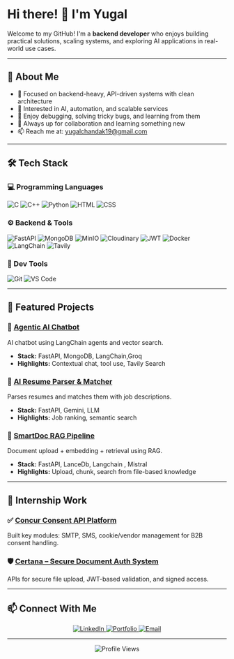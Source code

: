 # Hi there! 👋 I'm Yugal

Welcome to my GitHub! I'm a **backend developer** who enjoys building practical solutions, scaling systems, and exploring AI applications in real-world use cases.

---

## 🚀 About Me

- 🔧 Focused on backend-heavy, API-driven systems with clean architecture  
- 🤖 Interested in AI, automation, and scalable services  
- 🐛 Enjoy debugging, solving tricky bugs, and learning from them  
- 🧠 Always up for collaboration and learning something new  
- 📫 Reach me at: [yugalchandak19@gmail.com](mailto:yugalchandak19@gmail.com)

---

## 🛠️ Tech Stack

### 💻 Programming Languages
![C](https://img.shields.io/badge/C-A8B9CC?style=for-the-badge&logo=c&logoColor=white)
![C++](https://img.shields.io/badge/C++-00599C?style=for-the-badge&logo=cplusplus&logoColor=white)
![Python](https://img.shields.io/badge/Python-3776AB?style=for-the-badge&logo=python&logoColor=white)
![HTML](https://img.shields.io/badge/HTML5-E34F26?style=for-the-badge&logo=html5&logoColor=white)
![CSS](https://img.shields.io/badge/CSS3-1572B6?style=for-the-badge&logo=css3&logoColor=white)

### ⚙️ Backend & Tools
![FastAPI](https://img.shields.io/badge/FastAPI-005571?style=for-the-badge&logo=fastapi)
![MongoDB](https://img.shields.io/badge/MongoDB-4EA94B?style=for-the-badge&logo=mongodb&logoColor=white)
![MinIO](https://img.shields.io/badge/MinIO-C8202F?style=for-the-badge&logo=minio&logoColor=white)
![Cloudinary](https://img.shields.io/badge/Cloudinary-3448C5?style=for-the-badge&logo=cloudinary&logoColor=white)
![JWT](https://img.shields.io/badge/JWT-black?style=for-the-badge&logo=JSON%20web%20tokens)
![Docker](https://img.shields.io/badge/Docker-2496ED?style=for-the-badge&logo=docker&logoColor=white)
![LangChain](https://img.shields.io/badge/LangChain-000000?style=for-the-badge&logo=langchain&logoColor=white)
![Tavily](https://img.shields.io/badge/Tavily_Search-FF6B6B?style=for-the-badge&logo=search&logoColor=white)

### 🧰 Dev Tools
![Git](https://img.shields.io/badge/Git-F05032?style=for-the-badge&logo=git&logoColor=white)
![VS Code](https://img.shields.io/badge/VS_Code-007ACC?style=for-the-badge&logo=visual-studio-code&logoColor=white)

---

## 🧠 Featured Projects

### 🤖 [Agentic AI Chatbot](https://github.com/yugal19/AI-Agentic-Chatbot-Repo.git)
AI chatbot using LangChain agents and vector search.
- **Stack:** FastAPI, MongoDB, LangChain,Groq
- **Highlights:** Contextual chat, tool use, Tavily Search

### 📄 [AI Resume Parser & Matcher](https://github.com/yugal19/ai-resume-parser)
Parses resumes and matches them with job descriptions.
- **Stack:** FastAPI, Gemini, LLM   
- **Highlights:** Job ranking, semantic search

### 📁 [SmartDoc RAG Pipeline](https://github.com/yugal19/rag-implementation.git)
Document upload + embedding + retrieval using RAG.
- **Stack:** FastAPI, LanceDb, Langchain , Mistral
- **Highlights:** Upload, chunk, search from file-based knowledge

---

## 💼 Internship Work

### ✅ [Concur Consent API Platform](https://github.com/yugal19/concur-consent)
Built key modules: SMTP, SMS, cookie/vendor management for B2B consent handling.

### 🛡️ [Certana – Secure Document Auth System](https://github.com/yugal19/certana)
APIs for secure file upload, JWT-based validation, and signed access.


---

## 📫 Connect With Me

<p align="center">
  <a href="https://www.linkedin.com/in/yugal-chandak-25b993285/">
    <img src="https://img.shields.io/badge/LinkedIn-0077B5?style=for-the-badge&logo=linkedin&logoColor=white" alt="LinkedIn"/>
  </a>
  <a href="https://yugal19.github.io">
    <img src="https://img.shields.io/badge/Portfolio-FF5722?style=for-the-badge&logo=google-chrome&logoColor=white" alt="Portfolio"/>
  </a>
  <a href="mailto:yugalchandak19@gmail.com">
    <img src="https://img.shields.io/badge/Email-D14836?style=for-the-badge&logo=gmail&logoColor=white" alt="Email"/>
  </a>
</p>

---

<div align="center">
  <img src="https://komarev.com/ghpvc/?username=yugal19&color=blueviolet&style=flat-square&label=Profile+Views" alt="Profile Views">
</div>
